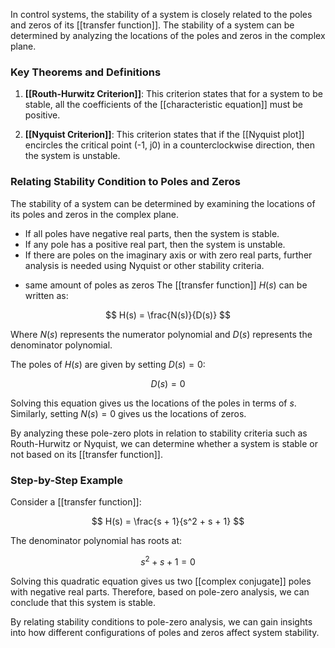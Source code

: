 
In control systems, the stability of a system is closely related to the poles and zeros of its [[transfer function]]. The stability of a system can be determined by analyzing the locations of the poles and zeros in the complex plane.

### Key Theorems and Definitions

1. **[[Routh-Hurwitz Criterion]]**: This criterion states that for a system to be stable, all the coefficients of the [[characteristic equation]] must be positive.
   
2. **[[Nyquist Criterion]]**: This criterion states that if the [[Nyquist plot]] encircles the critical point (-1, j0) in a counterclockwise direction, then the system is unstable.

### Relating Stability Condition to Poles and Zeros

The stability of a system can be determined by examining the locations of its poles and zeros in the complex plane. 

- If all poles have negative real parts, then the system is stable.
- If any pole has a positive real part, then the system is unstable.
- If there are poles on the imaginary axis or with zero real parts, further analysis is needed using Nyquist or other stability criteria.
* same amount of poles as zeros
The [[transfer function]] $H(s)$ can be written as:

$$
H(s) = \frac{N(s)}{D(s)}
$$

Where $N(s)$ represents the numerator polynomial and $D(s)$ represents the denominator polynomial.

The poles of $H(s)$ are given by setting $D(s) = 0$:

$$
D(s) = 0
$$

Solving this equation gives us the locations of the poles in terms of $s$. Similarly, setting $N(s) = 0$ gives us the locations of zeros.

By analyzing these pole-zero plots in relation to stability criteria such as Routh-Hurwitz or Nyquist, we can determine whether a system is stable or not based on its [[transfer function]].

### Step-by-Step Example

Consider a [[transfer function]]:

$$
H(s) = \frac{s + 1}{s^2 + s + 1}
$$

The denominator polynomial has roots at:

$$
s^2 + s + 1 = 0
$$

Solving this quadratic equation gives us two [[complex conjugate]] poles with negative real parts. Therefore, based on pole-zero analysis, we can conclude that this system is stable.

By relating stability conditions to pole-zero analysis, we can gain insights into how different configurations of poles and zeros affect system stability.